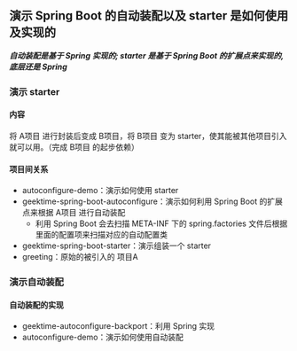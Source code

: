## 演示 Spring Boot 的自动装配以及 starter 是如何使用及实现的
***自动装配是基于 Spring 实现的; starter 是基于 Spring Boot 的扩展点来实现的,底层还是 Spring***
### 演示 starter
#### 内容
将 A项目 进行封装后变成 B项目，将 B项目 变为 starter，使其能被其他项目引入就可以用。（完成 B项目 的起步依赖）
#### 项目间关系
* autoconfigure-demo：演示如何使用 starter
* geektime-spring-boot-autoconfigure：演示如何利用 Spring Boot 的扩展点来根据 A项目 进行自动装配
    * 利用 Spring Boot 会去扫描 META-INF 下的 spring.factories 文件后根据里面的配置项来扫描对应的自动配置类
* geektime-spring-boot-starter：演示组装一个 starter
* greeting：原始的被引入的 项目A
### 演示自动装配
#### 自动装配的实现
* geektime-autoconfigure-backport：利用 Spring 实现
* autoconfigure-demo：演示如何使用自动装配